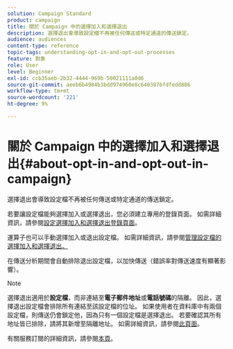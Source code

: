 ```yaml
---
solution: Campaign Standard
product: campaign
title: 關於 Campaign 中的選擇加入和選擇退出
description: 選擇退出會導致設定檔不再被任何傳送或特定通道的傳送鎖定。
audience: audiences
content-type: reference
topic-tags: understanding-opt-in-and-opt-out-processes
feature: 對象
role: User
level: Beginner
exl-id: ccb35aeb-2b32-4444-969b-50021111a0d6
source-git-commit: aeeb6b4984b3bdd974960e8c6403876fdfedd886
workflow-type: tm+mt
source-wordcount: '221'
ht-degree: 9%

---
```


# 關於 Campaign 中的選擇加入和選擇退出{#about-opt-in-and-opt-out-in-campaign}

選擇退出會導致設定檔不再被任何傳送或特定通道的傳送鎖定。

若要讓設定檔能夠選擇加入或選擇退出，您必須建立專用的登錄頁面。 如需詳細資訊，請參閱[設定選擇加入和選擇退出登錄頁面](../../audiences/using/managing-opt-in-and-opt-out-in-campaign.md#setting-up-opt-in-and-opt-out-landing-pages)。

運算子也可以手動選擇加入或退出設定檔。 如需詳細資訊，請參閱[管理設定檔的選擇加入和選擇退出。](../../audiences/using/managing-opt-in-and-opt-out-in-campaign.md#managing-opt-in-and-opt-out-from-a-profile)

在傳送分析期間會自動排除退出設定檔，以加快傳送（錯誤率對傳送速度有顯著影響）。

>[!NOTE]
>
>選擇退出適用於&#x200B;**設定檔**，而非連結至&#x200B;**電子郵件地址**&#x200B;或&#x200B;**電話號碼**&#x200B;的隔離。 因此，選擇退出設定檔會排除所有連結至該設定檔的位址。 如果使用者在資料庫中有兩個設定檔，則傳送仍會鎖定他，因為只有一個設定檔是選擇退出。 若要確認其所有地址皆已排除，請將其新增至隔離地址。 如需詳細資訊，請參閱[此頁面](../../sending/using/understanding-quarantine-management.md#identifying-quarantined-addresses-for-the-entire-platform)。

有關服務訂閱的詳細資訊，請參閱[本頁](../../audiences/using/about-subscriptions.md)。
